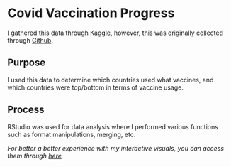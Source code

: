 # Covid Vaccination Progress
I gathered this data through [Kaggle](https://www.kaggle.com/datasets/gpreda/covid-world-vaccination-progress), however, this was originally collected through [Github](https://github.com/owid/covid-19-data). 
## Purpose
I used this data to determine which countries used what vaccines, and which countries were top/bottom in terms of vaccine usage.
## Process
RStudio was used for data analysis where I performed various functions such as format manipulations, merging, etc. 

*For better a better experience with my interactive visuals, you can access them through [here](https://www.kaggle.com/code/jerchieljusi/covid-vaccination-progress).*
